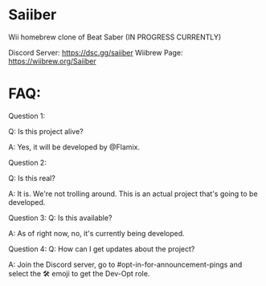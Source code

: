 # Saiiber
Wii homebrew clone of Beat Saber (IN PROGRESS CURRENTLY)

Discord Server: https://dsc.gg/saiiber
Wiibrew Page: https://wiibrew.org/Saiiber

# FAQ:

Question 1:

Q: Is this project alive?

A: Yes, it will be developed by @Flamix.

Question 2:

Q: Is this real?

A: It is. We're not trolling around. This is an actual project that's going to be developed.

Question 3:
Q: Is this available?

A: As of right now, no, it's currently being developed.

Question 4:
Q: How can I get updates about the project?

A: Join the Discord server, go to #opt-in-for-announcement-pings and select the 🛠️ emoji to get the Dev-Opt role.
